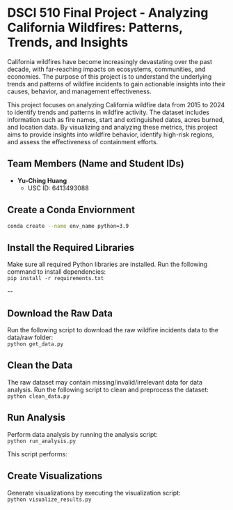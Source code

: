 # DSCI 510 Final Project - Analyzing California Wildfires: Patterns, Trends, and Insights
California wildfires have become increasingly devastating over the past decade, with far-reaching impacts on ecosystems, communities, and economies. The purpose of this project is to understand the underlying trends and patterns of wildfire incidents to gain actionable insights into their causes, behavior, and management effectiveness.

This project focuses on analyzing California wildfire data from 2015 to 2024 to identify trends and patterns in wildfire activity. The dataset includes information such as fire names, start and extinguished dates, acres burned, and location data. By visualizing and analyzing these metrics, this project aims to provide insights into wildfire behavior, identify high-risk regions, and assess the effectiveness of containment efforts.

## Team Members (Name and Student IDs)
- **Yu-Ching Huang**  
  - USC ID: 6413493088

## Create a Conda Enviornment
```bash
conda create --name env_name python=3.9
```

## Install the Required Libraries
Make sure all required Python libraries are installed. Run the following command to install dependencies:  
`pip install -r requirements.txt`

--

## Download the Raw Data
Run the following script to download the raw wildfire incidents data to the data/raw folder:  
`python get_data.py`

## Clean the Data
The raw dataset may contain missing/invalid/irrelevant data for data analysis. Run the following script to clean and preprocess the dataset:  
`python clean_data.py`

## Run Analysis
Perform data analysis by running the analysis script:  
`python run_analysis.py`

This script performs:


## Create Visualizations
Generate visualizations by executing the visualization script:  
`python visualize_results.py`
